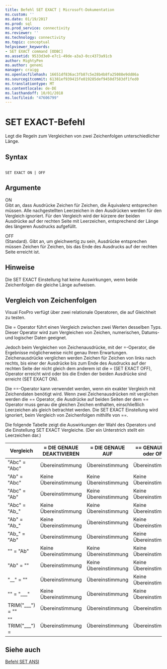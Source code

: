 ```yaml
---
title: Befehl SET EXACT | Microsoft-Dokumentation
ms.custom: ''
ms.date: 01/19/2017
ms.prod: sql
ms.prod_service: connectivity
ms.reviewer: ''
ms.technology: connectivity
ms.topic: conceptual
helpviewer_keywords:
- SET EXACT command [ODBC]
ms.assetid: 9533d3e0-e7c1-49de-a3a3-0cc4373a91cb
author: MightyPen
ms.author: genemi
manager: craigg
ms.openlocfilehash: 16651df836ac3fb87c5e28b4b8fa25088e9dd86a
ms.sourcegitcommit: 61381ef939415fe019285def9450d7583df1fed0
ms.translationtype: MT
ms.contentlocale: de-DE
ms.lasthandoff: 10/01/2018
ms.locfileid: "47606799"
---
```

# <a name="set-exact-command"></a>SET EXACT-Befehl
Legt die Regeln zum Vergleichen von zwei Zeichenfolgen unterschiedlicher Länge.  
  
## <a name="syntax"></a>Syntax  
  
```  
  
SET EXACT ON | OFF  
```  
  
## <a name="arguments"></a>Argumente  
 ON  
 Gibt an, dass Ausdrücke Zeichen für Zeichen, die Äquivalenz entsprechen müssen. Alle nachgestellten Leerzeichen in den Ausdrücken werden für den Vergleich ignoriert. Für den Vergleich wird der kürzere der beiden Ausdrücke auf der rechten Seite mit Leerzeichen, entsprechend der Länge des längeren Ausdrucks aufgefüllt.  
  
 OFF  
 (Standard). Gibt an, um gleichwertig zu sein, Ausdrücke entsprechen müssen Zeichen für Zeichen, bis das Ende des Ausdrucks auf der rechten Seite erreicht ist.  
  
## <a name="remarks"></a>Hinweise  
 Die SET EXACT Einstellung hat keine Auswirkungen, wenn beide Zeichenfolgen die gleiche Länge aufweisen.  
  
## <a name="string-comparisons"></a>Vergleich von Zeichenfolgen  
 Visual FoxPro verfügt über zwei relationale Operatoren, die auf Gleichheit zu testen.  
  
 Die = Operator führt einen Vergleich zwischen zwei Werten desselben Typs. Dieser Operator wird zum Vergleichen von Zeichen, numerischen, Datums- und logischer Daten geeignet.  
  
 Jedoch beim Vergleichen von Zeichenausdrücke, mit der =-Operator, die Ergebnisse möglicherweise nicht genau Ihren Erwartungen. Zeichenausdrücke verglichen werden Zeichen für Zeichen von links nach rechts, bis einer der Ausdrücke bis zum Ende des Ausdrucks auf der rechten Seite der nicht gleich dem anderem ist die = (SET EXACT OFF), Operator erreicht wird oder bis die Enden der beiden Ausdrücke sind erreicht (SET EXACT ON).  
  
 Die ==-Operator kann verwendet werden, wenn ein exakter Vergleich mit Zeichendaten benötigt wird. Wenn zwei Zeichenausdrücken mit verglichen werden die == Operator, die Ausdrücke auf beiden Seiten der dem == Operator muss genau die gleichen Zeichen enthalten, einschließlich Leerzeichen als gleich betrachtet werden. Die SET EXACT Einstellung wird ignoriert, beim Vergleich von Zeichenfolgen mithilfe von ==.  
  
 Die folgende Tabelle zeigt die Auswirkungen der Wahl des Operators und die Einstellung SET EXACT Vergleiche. (Der ein Unterstrich stellt ein Leerzeichen dar.)  
  
|Vergleich|= DIE GENAUE DEAKTIVIEREN|= DIE GENAUE AUF|== GENAUE ON oder OFF|  
|----------------|------------------|-----------------|--------------------------|  
|"Abc" = "Abc"|Übereinstimmung|Übereinstimmung|Übereinstimmung|  
|"Ab" = "Abc"|Keine Übereinstimmung|Keine Übereinstimmung|Keine Übereinstimmung|  
|"Abc" = "Ab"|Übereinstimmung|Keine Übereinstimmung|Keine Übereinstimmung|  
|"Abc" = "Ab_"|Keine Übereinstimmung|Keine Übereinstimmung|Keine Übereinstimmung|  
|"Ab" = "Ab_"|Keine Übereinstimmung|Übereinstimmung|Keine Übereinstimmung|  
|"Ab_" = "Ab"|Übereinstimmung|Übereinstimmung|Keine Übereinstimmung|  
|"" = "Ab"|Keine Übereinstimmung|Keine Übereinstimmung|Keine Übereinstimmung|  
|"Ab" = ""|Übereinstimmung|Keine Übereinstimmung|Keine Übereinstimmung|  
|"__" = ""|Übereinstimmung|Übereinstimmung|Keine Übereinstimmung|  
|"" = "___"|Keine Übereinstimmung|Übereinstimmung|Keine Übereinstimmung|  
|TRIM("___") = ""|Übereinstimmung|Übereinstimmung|Übereinstimmung|  
|"" TRIM("___") =|Übereinstimmung|Übereinstimmung|Übereinstimmung|  
  
## <a name="see-also"></a>Siehe auch  
 [Befehl SET ANSI](../../odbc/microsoft/set-ansi-command.md)
